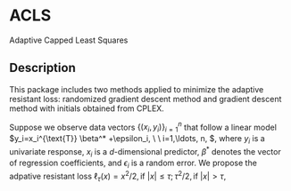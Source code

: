 # ACLS
Adaptive Capped Least Squares
## Description
This package includes two methods applied to minimize the adaptive resistant loss: randomized gradient descent method and gradient descent method with initials obtained from CPLEX.

Suppose we observe data vectors  $\{(x_i, y_i) \}_{i=1}^n$ that follow a linear model $y_i=x_i^{\text{T}} \beta^* +\epsilon_i, \ \ i=1,\ldots, n, $, where $y_i$ is a univariate response,  $x_i$ is a $d$-dimensional predictor, $\beta^*$ denotes the vector of regression coefficients, and $\epsilon_i$ is a random error. We propose the adpative resistant loss $\ell_{\tau}(x)=x^2/2,\text{if}\  |x|\leq \tau;\tau^2/2,\text{if}\  |x|>\tau,$

